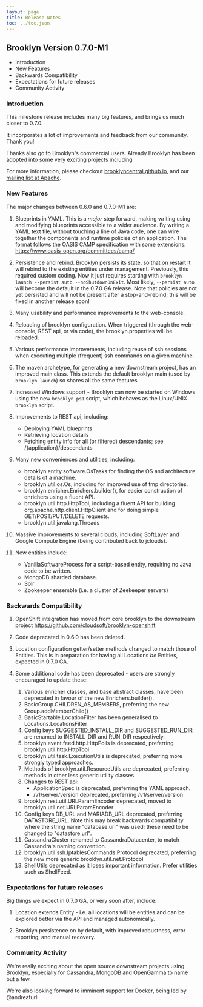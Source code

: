 ```yaml
---
layout: page
title: Release Notes
toc: ../toc.json
---
```


## Brooklyn Version 0.7.0-M1

* Introduction
* New Features
* Backwards Compatibility
* Expectations for future releases
* Community Activity

### Introduction

This milestone release includes many big features, and brings us much closer to 0.7.0.

It incorporates a lot of improvements and feedback from our community. Thank you!

Thanks also go to Brooklyn's commercial users. Already Brooklyn has been adopted into some very exciting projects including 

For more information, please checkout [brooklyncentral.github.io](http://brooklyncentral.github.io), and our
[mailing list at Apache](https://mail-archives.apache.org/mod_mbox/incubator-brooklyn-dev/).

### New Features

The major changes between 0.6.0 and 0.7.0-M1 are:

1. Blueprints in YAML. This is a *major* step forward, making writing using and modifying 
   blueprints accessible to a wider audience. By writing a YAML text file, without touching
   a line of Java code, one can wire together the components and runtime policies of an
   application. The format follows the OASIS CAMP specification with some extensions:
   https://www.oasis-open.org/committees/camp/
   
2. Persistence and rebind. Brooklyn persists its state, so that on restart it will rebind 
   to the existing entities under management. Previously, this required custom coding.
   Now it just requires starting with `brooklyn launch --persist auto --noShutdownOnExit`.
   Most likely, `--persist auto` will become the default in the 0.7.0 GA release.
   Note that policies are not yet persisted and will not be present after a stop-and-rebind;
   this will be fixed in another release soon!

3. Many usability and performance improvements to the web-console.

4. Reloading of brooklyn configuration. When triggered (through the web-console, REST api, or
   via code), the brooklyn.properties will be reloaded.

5. Various performance improvements, including reuse of ssh sessions when executing 
   multiple (frequent) ssh commands on a given machine.

6. The maven archetype, for generating a new downstream project, has an improved main class.
   This extends the default brooklyn main (used by `brooklyn launch`) so shares all the 
   same features.

7. Increased Windows support - Brooklyn can now be started on Windows using the new 
   `brooklyn.ps1` script, which behaves as the Linux/UNIX `brooklyn` script.

8. Improvements to REST api, including:
    * Deploying YAML blueprints
    * Retrieving location details
    * Fetching entity info for all (or filtered) descendants; see /{application}/descendants

9. Many new conveniences and utilities, including:
    * brooklyn.entity.software.OsTasks for finding the OS and architecture details of a machine.
    * brooklyn.util.os.Os, including for improved use of tmp directories.
    * brooklyn.enricher.Enrichers.builder(), for easier construction of enrichers using a 
      fluent API.
    * brooklyn.util.http.HttpTool, including a fluent API for building 
      org.apache.http.client.HttpClient and for doing simple GET/POST/PUT/DELETE requests.
    * brooklyn.util.javalang.Threads

10. Massive improvements to several clouds, including SoftLayer and Google Compute Engine
   (being contributed back to jclouds).

11. New entities include:
    * VanillaSoftwareProcess for a script-based entity, requiring no Java code to be written.
    * MongoDB sharded database.
    * Solr
    * Zookeeper ensemble (i.e. a cluster of Zeekeeper servers)


### Backwards Compatibility

1. OpenShift integration has moved from core brooklyn to the downstream project 
   https://github.com/cloudsoft/brooklyn-openshift

2. Code deprecated in 0.6.0 has been deleted.

3. Location configuration getter/setter methods changed to match those of Entities.
   This is in preparation for having all Locations *be* Entities, expected in 0.7.0 GA.

4. Some additional code has been deprecated - users are strongly encouraged to update these:
    1. Various enricher classes, and base abstract classes, have been deprecated in favour 
       of the new Enrichers.builder().
    1. BasicGroup.CHILDREN_AS_MEMBERS, preferring the new Group.addMemberChild()
    1. BasicStartable.LocationFilter has been generalised to Locations.LocationsFilter
    1. Config keys SUGGESTED_INSTALL_DIR and SUGGESTED_RUN_DIR are renamed to INSTALL_DIR
       and RUN_DIR respectively.
    1. brooklyn.event.feed.http.HttpPolls is deprecated, preferring brooklyn.util.http.HttpTool
    1. brooklyn.util.task.ExecutionUtils is deprecated, preferring more strongly typed 
       approaches.
    1. Methods of brooklyn.util.ResourceUtils are deprecated, preferring methods in 
       other less generic utility classes.
    1.  Changes to REST api:
        * ApplicationSpec is deprecated, preferring the YAML approach.
        * /v1/server/version deprecated, preferring /v1/server/version
    1. brooklyn.rest.util.URLParamEncoder deprecated, moved to brooklyn.util.net.URLParamEncoder
    1. Config keys DB_URL and MARIADB_URL deprecated, preferring DATASTORE_URL.
        Note this may break backwards compatibility where the string name "database.url" was used;
        these need to be changed to "datastore.url".
    1. CassandraCluster renamed to CassandraDatacenter, to match Cassandra's naming convention.
    1. brooklyn.util.ssh.IptablesCommands.Protocol deprecated, preferring the new more generic 
       brooklyn.util.net.Protocol
    1. ShellUtils deprecated as it loses important information. Prefer utilities such as ShellFeed.


### Expectations for future releases

Big things we expect in 0.7.0 GA, or very soon after, include:

1. Location extends Entity - i.e. all locations will be entities and can be explored 
   better via the API and managed autonomically.

2. Brooklyn persistence on by default, with improved robustness, error reporting, and 
   manual recovery. 


### Community Activity

We're really exciting about the open source downstream projects using Brooklyn, 
especially for Cassandra, MongoDB and OpenGamma to name but a few.

We're also looking forward to imminent support for Docker, being led by @andreaturli
